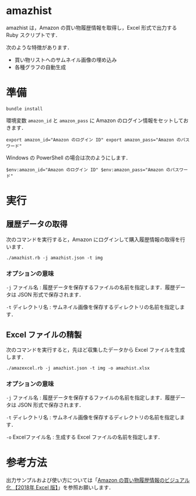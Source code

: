 # amazhist

amazhist は，Amazon の買い物履歴情報を取得し，Excel 形式で出力する Ruby スクリプトです．

次のような特徴があります．

- 買い物リストへのサムネイル画像の埋め込み
- 各種グラフの自動生成

# 準備

`bundle install`

環境変数 `amazon_id` と `amazon_pass` に Amazon のログイン情報をセットしておきます．

`
export amazon_id="Amazon のログイン ID"
export amazon_pass="Amazon のパスワード"
`

Windows の PowerShell の場合は次のようにします．

`
$env:amazon_id="Amazon のログイン ID"
$env:amazon_pass="Amazon のパスワード"
`

# 実行

## 履歴データの取得

次のコマンドを実行すると，Amazon にログインして購入履歴情報の取得を行います．

`./amazhist.rb -j amazhist.json -t img`

### オプションの意味

`-j` ファイル名
: 履歴データを保存するファイルの名前を指定します．履歴データは  JSON 形式で保存されます．

`-t` ディレクトリ名
: サムネイル画像を保存するディレクトリの名前を指定します．


## Excel ファイルの精製

次のコマンドを実行すると，先ほど収集したデータから Excel ファイルを生成します．

`./amazexcel.rb -j amazhist.json -t img -o amazhist.xlsx`

### オプションの意味

`-j` ファイル名
: 履歴データを保存するファイルの名前を指定します．履歴データは  JSON 形式で保存されます．

`-t` ディレクトリ名
: サムネイル画像を保存するディレクトリの名前を指定します．

`-o` Excelファイル名
: 生成する Excel ファイルの名前を指定します．


# 参考方法

出力サンプルおよび使い方については「[Amazon の買い物履歴情報のビジュアル化 【2018年 Excel 版】](https://rabbit-note.com/2018/01/04/amazon-purchase-history-report-2018/)」を参照お願いします．

